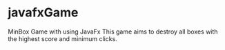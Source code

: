 # javafxGame
MinBox Game with using JavaFx
This game aims to destroy all boxes with the highest score and minimum clicks.

